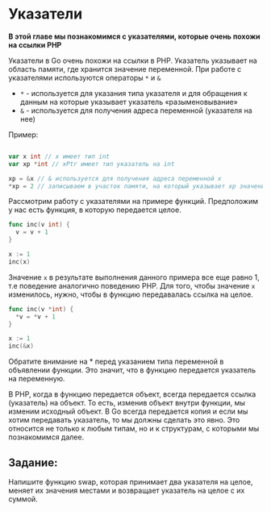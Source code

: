 # Указатели

**В этой главе мы познакомимся с указателями, которые очень похожи на
ссылки PHP**

Указатели в Go очень похожи на ссылки в PHP. Указатель указывает на
область памяти, где хранится значение переменной. При работе с указателями
используются операторы `*` и `&`

- `*` - используется для указания типа указателя и для обращения к данным на
которые указывает указатель «разыменовывание»
- `&` - используется для получения адреса переменной (указателя на нее)

Пример:

```go

var x int // x имеет тип int
var xp *int // xPtr имеет тип указатель на int

xp = &x // & используется для получения адреса переменной x
*xp = 2 // записываем в участок памяти, на который указывает xp значение 2 (разыменовывание)
```

Рассмотрим работу с указателями на примере функций. Предположим у нас есть функция,
в которую передается целое.

```go
func inc(v int) {
  v = v + 1
}

x := 1
inc(x)
```

Значение `x` в результате выполнения данного примера все еще равно 1, т.е поведение
аналогично поведению PHP. Для того, чтобы значение `x` изменилось, нужно, чтобы
в функцию передавалась ссылка на целое.

```go
func inc(v *int) {
  *v = *v + 1
}

x := 1
inc(&x)
```

Обратите внимание на * перед указанием типа переменной в объявлении функции.
Это значит, что в функцию передается указатель на переменную.

В PHP, когда в функцию передается объект, всегда передается ссылка (указатель) на объект. То есть, изменив объект внутри функции, мы изменим исходный объект. В Go всегда передается копия и если мы хотим передавать указатель, то мы должны сделать это явно. Это относится не только к любым типам, но и к структурам, с которыми мы познакомимся далее.

## Задание:

Напишите функцию swap, которая принимает два указателя на целое, меняет их значения местами
и возвращает указатель на целое с их суммой.
